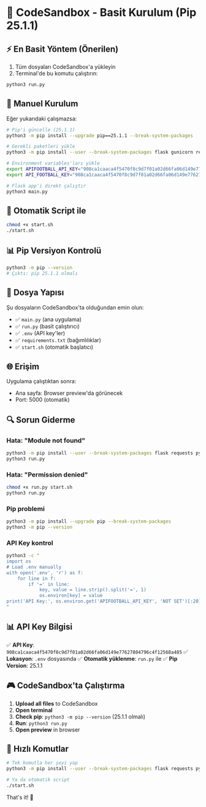# 🚀 CodeSandbox - Basit Kurulum (Pip 25.1.1)

## ⚡ En Basit Yöntem (Önerilen)

1. Tüm dosyaları CodeSandbox'a yükleyin
2. Terminal'de bu komutu çalıştırın:

```bash
python3 run.py
```

## 🔧 Manuel Kurulum

Eğer yukarıdaki çalışmazsa:

```bash
# Pip'i güncelle (25.1.1)
python3 -m pip install --upgrade pip==25.1.1 --break-system-packages

# Gerekli paketleri yükle
python3 -m pip install --user --break-system-packages flask gunicorn requests python-dotenv

# Environment variables'ları yükle
export APIFOOTBALL_API_KEY="908ca1caaca4f5470f8c9d7f01a02d66fa06d149e77627804796c4f12568a485"
export API_FOOTBALL_KEY="908ca1caaca4f5470f8c9d7f01a02d66fa06d149e77627804796c4f12568a485"

# Flask app'i direkt çalıştır
python3 main.py
```

## 🔄 Otomatik Script ile

```bash
chmod +x start.sh
./start.sh
```

## 📊 Pip Versiyon Kontrolü

```bash
python3 -m pip --version
# Çıktı: pip 25.1.1 olmalı
```

## 🎯 Dosya Yapısı

Şu dosyaların CodeSandbox'ta olduğundan emin olun:
- ✅ `main.py` (ana uygulama)
- ✅ `run.py` (basit çalıştırıcı)
- ✅ `.env` (API key'ler)
- ✅ `requirements.txt` (bağımlılıklar)
- ✅ `start.sh` (otomatik başlatıcı)

## 🌐 Erişim

Uygulama çalıştıktan sonra:
- Ana sayfa: Browser preview'da görünecek
- Port: 5000 (otomatik)

## 🔍 Sorun Giderme

### Hata: "Module not found"
```bash
python3 -m pip install --user --break-system-packages flask requests python-dotenv
python3 run.py
```

### Hata: "Permission denied"
```bash
chmod +x run.py start.sh
python3 run.py
```

### Pip problemi
```bash
python3 -m pip install --upgrade pip --break-system-packages
python3 -m pip --version
```

### API Key kontrol
```bash
python3 -c "
import os
# Load .env manually
with open('.env', 'r') as f:
    for line in f:
        if '=' in line:
            key, value = line.strip().split('=', 1)
            os.environ[key] = value
print('API Key:', os.environ.get('APIFOOTBALL_API_KEY', 'NOT SET')[:20] + '...')
"
```

## 📊 API Key Bilgisi

✅ **API Key**: `908ca1caaca4f5470f8c9d7f01a02d66fa06d149e77627804796c4f12568a485`
✅ **Lokasyon**: `.env` dosyasında
✅ **Otomatik yüklenme**: `run.py` ile
✅ **Pip Version**: 25.1.1

## 🎮 CodeSandbox'ta Çalıştırma

1. **Upload all files** to CodeSandbox
2. **Open terminal**
3. **Check pip**: `python3 -m pip --version` (25.1.1 olmalı)
4. **Run**: `python3 run.py`
5. **Open preview** in browser

## 🚀 Hızlı Komutlar

```bash
# Tek komutla her şeyi yap
python3 -m pip install --user --break-system-packages flask requests python-dotenv && python3 run.py

# Ya da otomatik script
./start.sh
```

That's it! 🎉